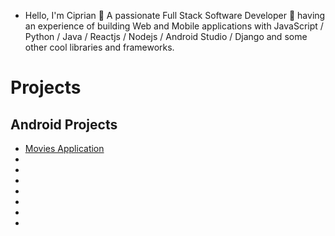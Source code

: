 -  Hello, I'm Ciprian 👋 A passionate Full Stack Software Developer 🚀 having an experience of building Web and Mobile applications with JavaScript / Python / Java / Reactjs / Nodejs / Android Studio / Django and some other cool libraries and frameworks.


# Projects 

<h2> Android Projects </h2>

- <a href="https://github.com/ciprian0104/Popular-Movies"> Movies Application </a>
- <a href= "">  </a>
- <a href= "">  </a>
- <a href= "">  </a>
- <a href= "">  </a>
- <a href= "">  </a>
- <a href= "">  </a>
- <a href= "">  </a>

